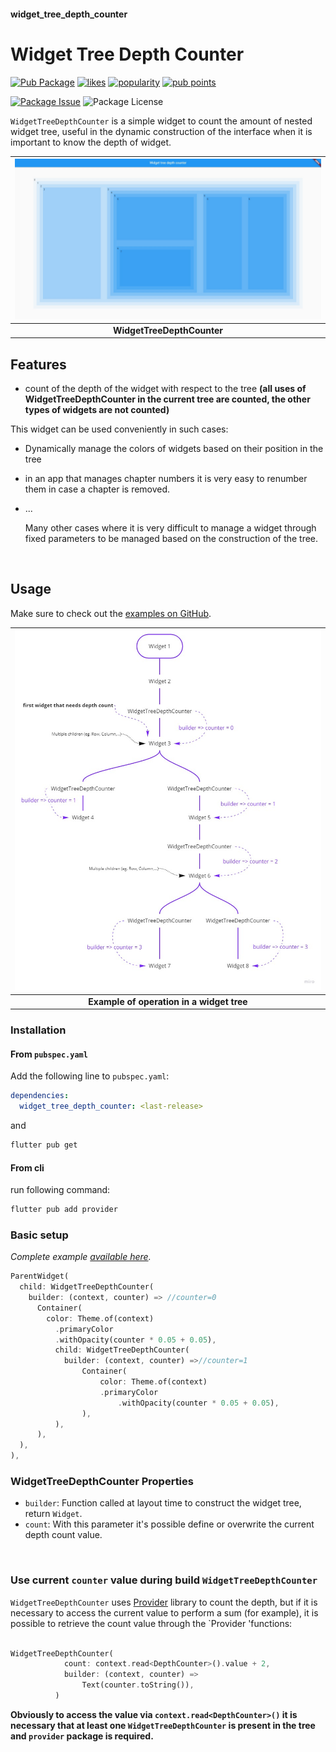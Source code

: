 #### widget_tree_depth_counter
# Widget Tree Depth Counter
[![Pub Package](https://img.shields.io/pub/v/widget_tree_depth_counter.svg?style=flat-square)](https://pub.dartlang.org/packages/widget_tree_depth_counter)
[![likes](https://badges.bar/widget_tree_depth_counter/likes)](https://pub.dev/packages/widget_tree_depth_counter/score)
[![popularity](https://badges.bar/widget_tree_depth_counter/popularity)](https://pub.dev/packages/widget_tree_depth_counter/score)
[![pub points](https://badges.bar/widget_tree_depth_counter/pub%20points)](https://pub.dev/packages/widget_tree_depth_counter/score)

[![Package Issue](https://img.shields.io/github/issues/rickypid/widget_tree_depth_counter)](https://github.com/rickypid/widget_tree_depth_counter/issues)
![Package License](https://img.shields.io/github/license/rickypid/widget_tree_depth_counter)

`WidgetTreeDepthCounter` is a simple widget to count the amount of nested widget tree, useful in the dynamic construction of the interface when it is important to know the depth of widget.

| ![Image](https://github.com/rickypid/widget_tree_depth_counter/blob/master/doc/.media/example.jpg?raw=true) |
| :------------: |
| **WidgetTreeDepthCounter** |

## Features

* count of the depth of the widget with respect to the tree **(all uses of WidgetTreeDepthCounter in the current tree are counted, the other types of widgets are not counted)**

This widget can be used conveniently in such cases:

- Dynamically manage the colors of widgets based on their position in the tree
- in an app that manages chapter numbers it is very easy to renumber them in case a chapter is removed.
- ...

  Many other cases where it is very difficult to manage a widget through fixed parameters to be managed based on the construction of the tree.

&nbsp;

## Usage

Make sure to check out the [examples on GitHub](https://github.com/rickypid/widget_tree_depth_counter/tree/master/example).

| ![Image](https://github.com/rickypid/widget_tree_depth_counter/blob/master/doc/.media/widget_tree_example.jpg?raw=true) |
| :------------: |
| **Example of operation in a widget tree** |

### Installation

#### From `pubspec.yaml`

Add the following line to `pubspec.yaml`:

```yaml
dependencies:
  widget_tree_depth_counter: <last-release>
```

and 

```bash
flutter pub get
```

#### From cli

run following command:

```bash
flutter pub add provider
```

### Basic setup

*Complete example [available here](https://github.com/rickypid/widget_tree_depth_counter/blob/master/example/lib/main.dart).*

```dart
ParentWidget(
  child: WidgetTreeDepthCounter(
    builder: (context, counter) => //counter=0
      Container(
        color: Theme.of(context)
          .primaryColor
          .withOpacity(counter * 0.05 + 0.05),
          child: WidgetTreeDepthCounter(
            builder: (context, counter) =>//counter=1
                Container(
                    color: Theme.of(context)
                    .primaryColor
                        .withOpacity(counter * 0.05 + 0.05),
                ),
          ),
      ),
  ),
),
```

### WidgetTreeDepthCounter Properties

* `builder`: Function called at layout time to construct the widget tree, return `Widget`.
* `count`: With this parameter it's possible define or overwrite the current depth count value.

&nbsp;

### Use current `counter` value during build `WidgetTreeDepthCounter`

`WidgetTreeDepthCounter` uses [Provider](https://pub.dev/packages/provider) library to count the depth, but if it is necessary to access the current value to perform a sum (for example), it is possible to retrieve the count value through the `Provider 'functions:

```dart

WidgetTreeDepthCounter(
			count: context.read<DepthCounter>().value + 2,
            builder: (context, counter) =>
                Text(counter.toString()),
          )

```

**Obviously to access the value via `context.read<DepthCounter>()` it is necessary that at least one `WidgetTreeDepthCounter` is present in the tree and `provider` package is required.**

&nbsp;

